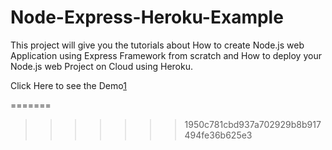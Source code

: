 Node-Express-Heroku-Example
===========================

This project will give you the tutorials about How to create Node.js web Application using Express Framework from scratch and How to deploy your Node.js web Project on Cloud using Heroku.


Click Here to see the Demo[1]



[1]: http://ancient-anchorage-2958.herokuapp.com/
[2]: http://shapeshed.com/images/articles/express_example.jpg
[3]: http://heroku.com
[4]: http://expressjs.com/
=======
>>>>>>> 1950c781cbd937a702929b8b917494fe36b625e3
